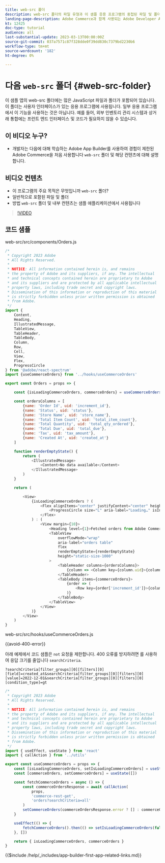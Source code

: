 ```yaml
---
title: web-src 폴더
description: web-src 폴더의 파일 유형과 이 샘플 응용 프로그램의 중첩된 파일 및 폴더에 대해 알아봅니다.
landing-page-description: Adobe Commerce과 함께 사용되는 Adobe Developer App Builder 및 web-src 폴더에 있는 파일 유형에 대해 알아봅니다.
kt: 12425
doc-type: tutorial
audience: all
last-substantial-update: 2023-03-13T00:00:00Z
source-git-commit: 037a7571c87f328dde0f39dd830c7379bd2230b6
workflow-type: tm+mt
source-wordcount: '182'
ht-degree: 0%

---
```



# 다음 `web-src` 폴더 {#web-src-folder}

이 샘플 앱의 web-src 폴더에는 많은 JavaScript 파일과 폴더가 포함되어 있습니다. 이 폴더는 사용자 인터페이스가 있는 응용 프로그램에 사용됩니다. 일부 응용 프로그램에서 이 기능을 사용하는 것은 아닙니다. 예를 들어, 외부 인벤토리 관리 시스템과 상거래 통합에는 프런트 엔드 인터페이스 및 코드가 필요하지 않을 수 있습니다.

## 이 비디오 누구?

* 개발자는 다음에 대해 학습하는 Adobe App Builder를 사용하여 경험이 제한된 Adobe Commerce을 처음 사용합니다 `web-src` 폴더 및 해당 컨텐츠에 대해 설명합니다.

## 비디오 컨텐츠

* 이 프로그램의 주요 목적은 무엇입니까 `web-src` 폴더?
* 일반적으로 포함된 파일 및 폴더
* 방법 `web-src` 폴더 및 내부 컨텐츠는 샘플 애플리케이션에서 사용됩니다

>[!VIDEO](https://video.tv.adobe.com/v/3416665)

## 코드 샘플

web-src/src/components/Orders.js

```javascript
/*
 * Copyright 2023 Adobe
 * All Rights Reserved.
 *
 * NOTICE: All information contained herein is, and remains
 * the property of Adobe and its suppliers, if any. The intellectual
 * and technical concepts contained herein are proprietary to Adobe
 * and its suppliers and are protected by all applicable intellectual
 * property laws, including trade secret and copyright laws.
 * Dissemination of this information or reproduction of this material
 * is strictly forbidden unless prior written permission is obtained
 * from Adobe.
 */
import {
    Content,
    Heading,
    IllustratedMessage,
    TableView,
    TableHeader,
    TableBody,
    Column,
    Row,
    Cell,
    View,
    Flex,
    ProgressCircle
} from '@adobe/react-spectrum'
import {useCommerceOrders} from '../hooks/useCommerceOrders'

export const Orders = props => {

    const {isLoadingCommerceOrders, commerceOrders} = useCommerceOrders(props)

    const ordersColumns = [
        {name: 'Order Id', uid: 'increment_id'},
        {name: 'Status', uid: 'status'},
        {name: 'Store Name', uid: 'store_name'},
        {name: 'Total Item Count', uid: 'total_item_count'},
        {name: 'Total Quantity', uid: 'total_qty_ordered'},
        {name: 'Total Due', uid: 'total_due'},
        {name: 'Tax', uid: 'tax_amount'},
        {name: 'Created At', uid: 'created_at'}
    ]

    function renderEmptyState() {
        return (
            <IllustratedMessage>
                <Content>No data available</Content>
            </IllustratedMessage>
        )
    }

    return (

        <View>
            {isLoadingCommerceOrders ? (
                <Flex alignItems="center" justifyContent="center" height="100vh">
                    <ProgressCircle size="L" aria-label="Loading…" isIndeterminate/>
                </Flex>
            ) : (
                <View margin={10}>
                    <Heading level={1}>Fetched orders from Adobe Commerce</Heading>
                    <TableView
                        overflowMode="wrap"
                        aria-label="orders table"
                        flex
                        renderEmptyState={renderEmptyState}
                        height="static-size-1000"
                    >
                        <TableHeader columns={ordersColumns}>
                            {column => <Column key={column.uid}>{column.name}</Column>}
                        </TableHeader>
                        <TableBody items={commerceOrders}>
                            {order => (
                                <Row key={order['increment_id']}>{columnKey => <Cell>{order[columnKey]}</Cell>}</Row>
                            )}
                        </TableBody>
                    </TableView>
                </View>
            )}
        </View>
    )
}
```

web-src/src/hooks/useCommerceOrders.js

{{avoid-400-error}}

아래 예제에서 코드 샘플은 `not` 요청을 제한합니다. 400 오류를 방지하려면 를 사용하여 응답 크기를 줄입니다 `searchCriteria`.

`?searchCriteria[filter_groups][0][filters][0][field]=created_at&searchCriteria[filter_groups][0][filters][0][value]=2022-12-01&searchCriteria[filter_groups][0][filters][0][condition_type]=gt`

```javascript {line-numbers="true" start-line="1" highlight="25"}
/*
 * Copyright 2023 Adobe
 * All Rights Reserved.
 *
 * NOTICE: All information contained herein is, and remains
 * the property of Adobe and its suppliers, if any. The intellectual
 * and technical concepts contained herein are proprietary to Adobe
 * and its suppliers and are protected by all applicable intellectual
 * property laws, including trade secret and copyright laws.
 * Dissemination of this information or reproduction of this material
 * is strictly forbidden unless prior written permission is obtained
 * from Adobe.
 */
import { useEffect, useState } from 'react'
import { callAction } from '../utils'

export const useCommerceOrders = props => {
    const [isLoadingCommerceOrders, setIsLoadingCommerceOrders] = useState(true)
    const [commerceOrders, setCommerceOrders] = useState([])

    const fetchCommerceOrders = async () => {
        const commerceOrdersResponse = await callAction(
            props,
            'commerce-rest-get',
            'orders?searchCriteria=all'
        )
        setCommerceOrders(commerceOrdersResponse.error ? [] : commerceOrdersResponse.items)
    }

    useEffect(() => {
        fetchCommerceOrders().then(() => setIsLoadingCommerceOrders(false))
    }, [])

    return { isLoadingCommerceOrders, commerceOrders }
}
```

{{$include /help/_includes/app-builder-first-app-related-links.md}}
